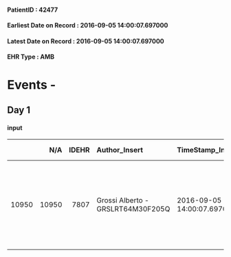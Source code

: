
#### PatientID : 42477
#### Earliest Date on Record : 2016-09-05 14:00:07.697000
#### Latest Date on Record : 2016-09-05 14:00:07.697000
#### EHR Type : AMB

# Events - 

## Day 1

#### input
|       |    N/A |   IDEHR | Author_Insert                     | TimeStamp_Insert           | EHRType   |   PatientID |   IDDigitalSignDocument | persone_vicine   |   Unnamed: 0_x.1 |   IDANAMNESI_SOCIALE | Patient   | FamigliaAltro   | Paziente_T   | FamigliaAltro_T   |   Non_Rilevabile_x.1 | Note_Non_Rilevabile_x.1   | opt_Problemi   | chk_contr_sintomi   | chk_competenza                                 | opt_paziente_a   | opt_famiglia_a   | opt_adeguatezza   | ds_note_ad                                                                                               | opt_paziente_solo   | ds_note_con                                                                                              | opt_presente_assente   | Presenza_minori   | Caregiver_principale   | opt_capacita   | opt_necessario   | opt_presente   | opt_risorse_ec   | opt_paziente_ad   | opt_caregiver_ad   | Needs     | Domestic partnership   | Fragility                    |
|------:|-------:|--------:|:----------------------------------|:---------------------------|:----------|------------:|------------------------:|:-----------------|-----------------:|---------------------:|:----------|:----------------|:-------------|:------------------|---------------------:|:--------------------------|:---------------|:--------------------|:-----------------------------------------------|:-----------------|:-----------------|:------------------|:---------------------------------------------------------------------------------------------------------|:--------------------|:---------------------------------------------------------------------------------------------------------|:-----------------------|:------------------|:-----------------------|:---------------|:-----------------|:---------------|:-----------------|:------------------|:-------------------|:----------|:-----------------------|:-----------------------------|
| 10950 |  10950 |    7807 | Grossi Alberto - GRSLRT64M30F205Q | 2016-09-05 14:00:07.697000 | AMB       |       42477 |                  482734 | N/A              |             4079 |                 2647 | Si#1      | Si#1            | Parziale#2   | Si#1              |                    0 | NR                        | No#0           | controllo sintomi#0 | competenza/capacit√† assistenziale caregiver#0 | Congruenti#1     | Congruenti#1     | No#0              | Paziente assistito da OD del Sacco, la moglie che lo assisteva si √® rotta un femore ed √® stata operata | No#0                | Il figlio Amos e il fratello si alterano per assistere il padre facendosi aiutare qualche ora da badante | Presente#1             | No#0              | sons                   | Adeguato#0     | Si#1             | Si#1           | Adeguate#1       | Totale#2          | Totale#2           | Clinici#0 | Figli#2                | sovraccarico assistenziale#4 |


